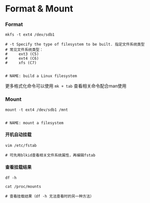 # Format & Mount

### Format

```
mkfs -t ext4 /dev/sdb1

# -t Specify the type of filesystem to be built. 指定文件系统类型
# 常见文件系统类型：
#     ext3 (C5)
#     ext4 (C6)
#     xfs (C7)


# NAME: build a Linux filesystem
```

更多格式化命令可以使用 `mk + tab`  查看相关命令配合man使用



### Mount

```
mount -t ext4 /dev/sdb1 /mnt


# NAME: mount a filesystem
```

#### 开机自动挂载

```
vim /etc/fstab

# 可先用blkid查看相关文件系统属性，再编辑fstab
```

#### 查看挂载结果

```
df -h
```

```
cat /proc/mounts

# 查看挂载结果（df -h 无法查看时的另一种方法）
```


